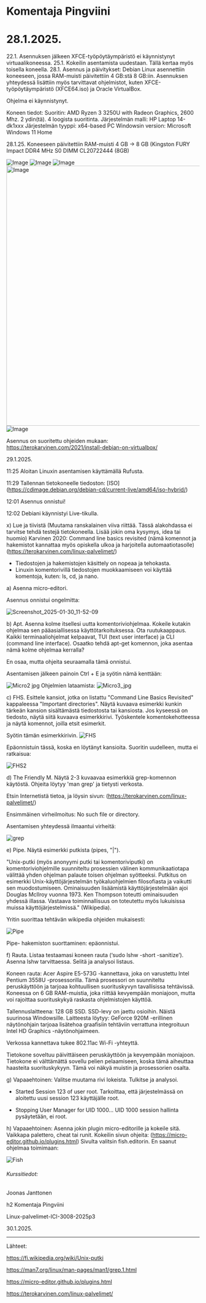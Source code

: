 Komentaja Pingviini 
===
28.1.2025.
===

22.1. Asennuksen jälkeen XFCE-työpöytäympäristö ei käynnistynyt virtuaalikoneessa.
25.1. Kokeilin asentamista uudestaan. Tällä kertaa myös toisella koneella.
28.1. Asennus ja päivitykset: Debian Linux asennettiin koneeseen, jossa RAM-muisti päivitettiin 4 GB:stä 8 GB:iin. 
Asennuksen yhteydessä lisättiin myös tarvittavat ohjelmistot, kuten XFCE-työpöytäympäristö (XFCE64.iso) ja Oracle VirtualBox.

Ohjelma ei käynnistynyt.

Koneen tiedot: 
Suoritin: AMD Ryzen 3 3250U with Radeon Graphics, 2600 Mhz. 2 ydin(tä). 4 loogista suoritinta. 
Järjestelmän malli: HP Laptop 14-dk1xxx Järjestelmän tyyppi: x64-based PC Windowsin version: Microsoft Windows 11 Home

28.1.25. Koneeseen päivitettiin RAM-muisti 4 GB -> 8 GB (Kingston FURY Impact DDR4 MHz S0 DIMM CL20722444 (8GB)

![Image](https://github.com/user-attachments/assets/2b68e96a-ee43-471a-a032-fd243459bf5a)
![Image](https://github.com/user-attachments/assets/bdb2354a-3764-4cac-94dc-8a5cc0059ea6)
![Image](https://github.com/user-attachments/assets/5dd5bd08-45a6-49db-8078-bd4d64dc2d90)
<img width="678" alt="Image" src="https://github.com/user-attachments/assets/54fc5de0-24c7-4a8e-b984-42a9a41bf496" /> 
![Image](https://github.com/user-attachments/assets/10d3aabd-41b0-4298-b4d1-f53992a5c00e)


Asennus on suoritettu ohjeiden mukaan: https://terokarvinen.com/2021/install-debian-on-virtualbox/ 

29.1.2025.

11:25 Aloitan Linuxin asentamisen käyttämällä Rufusta. 

11:29 Tallennan tietokoneelle tiedoston: [ISO] (https://cdimage.debian.org/debian-cd/current-live/amd64/iso-hybrid/) 

12:01 Asennus onnistui!

12:02 Debiani käynnistyi Live-tikulla.


x) Lue ja tiivistä (Muutama ranskalainen viiva riittää. Tässä alakohdassa ei tarvitse tehdä testejä tietokoneella. Lisää jokin oma kysymys, idea tai huomio)
    Karvinen 2020: Command line basics revisited (nämä komennot ja hakemistot kannattaa myös opiskella ulkoa ja harjoitella automaatiotasolle) (https://terokarvinen.com/linux-palvelimet/)

- Tiedostojen ja hakemistojen käsittely on nopeaa ja tehokasta.
- Linuxin komentorivillä tiedostojen muokkaamiseen voi käyttää komentoja, kuten: ls, cd, ja nano.

a) Asenna micro-editori.

Asennus onnistui ongelmitta:

![Screenshot_2025-01-30_11-52-09](https://github.com/user-attachments/assets/5369d308-a141-4f9f-b723-bc210311db68)

b) Apt. Asenna kolme itsellesi uutta komentoriviohjelmaa. Kokeile kutakin ohjelmaa sen pääasiallisessa käyttötarkoituksessa. Ota ruutukaappaus. Kaikki terminaaliohjelmat kelpaavat, TUI (text user interface) ja CLI (command line interface). Osaatko tehdä apt-get komennon, joka asentaa nämä kolme ohjelmaa kerralla?

En osaa, mutta ohjeita seuraamalla tämä onnistui. 

Asentamisen jälkeen painoin Ctrl + E ja syötin nämä kenttään:

![Micro2 jpg](https://github.com/user-attachments/assets/425220e8-97a2-4d88-adc1-12eeedd60853)
Ohjelmien lataamista:
![Micro3_jpg](https://github.com/user-attachments/assets/26345803-d257-4cbd-a17a-6eedede8adf2)

c) FHS. Esittele kansiot, jotka on listattu "Command Line Basics Revisited" kappaleessa "Important directories". Näytä kuvaava esimerkki kunkin tärkeän kansion sisältämästä tiedostosta tai kansiosta. Jos kyseessä on tiedosto, näytä siitä kuvaava esimerkkirivi. Työskentele komentokehotteessa ja näytä komennot, joilla etsit esimerkit.

Syötin tämän esimerkkirivin. 
![FHS](https://github.com/user-attachments/assets/db933865-ae83-4c65-aa69-13a9c751ecab)

Epäonnistuin tässä, koska en löytänyt kansioita. Suoritin uudelleen, mutta ei ratkaisua:

![FHS2](https://github.com/user-attachments/assets/0bd920f8-8467-4994-87a4-ad0386dd4e0b)

d) The Friendly M. Näytä 2-3 kuvaavaa esimerkkiä grep-komennon käytöstä. Ohjeita löytyy 'man grep' ja tietysti verkosta.

Etsin Internetistä tietoa, ja löysin sivun: (https://terokarvinen.com/linux-palvelimet/)

Ensimmäinen virheilmoitus: No such file or directory.

Asentamisen yhteydessä ilmaantui virheitä:

![grep](https://github.com/user-attachments/assets/c7e422ef-e70c-4417-a798-c7a41bd005a0)


e) Pipe. Näytä esimerkki putkista (pipes, "|").

"Unix-putki (myös anonyymi putki tai komentoriviputki) on komentoriviohjelmille suunniteltu prosessien välinen kommunikaatiotapa välittää yhden ohjelman palaute toisen ohjelman syötteeksi. Putkitus on esimerkki Unix-käyttöjärjestelmän työkaluohjelmien filosofiasta ja vaikutti sen muodostumiseen. 
Ominaisuuden lisäämistä käyttöjärjestelmään ajoi Douglas McIlroy vuonna 1973. Ken Thompson toteutti ominaisuuden yhdessä illassa.
Vastaava toiminnallisuus on toteutettu myös lukuisissa muissa käyttöjärjestelmissä." (Wikipedia).

Yritin suorittaa tehtävän wikipedia ohjeiden mukaisesti:

![Pipe](https://github.com/user-attachments/assets/2da2d10f-7f2a-4e1a-be6f-f8c72b6a4cd6)

Pipe- hakemiston suorttaminen: epäonnistui.

f) Rauta. Listaa testaamasi koneen rauta (‘sudo lshw -short -sanitize’). Asenna lshw tarvittaessa. Selitä ja analysoi listaus.

Koneen rauta: Acer Aspire E5-573G -kannettava, joka on varustettu Intel Pentium 3558U -prosessorilla. Tämä prosessori on suunniteltu peruskäyttöön ja tarjoaa kohtuullisen suorituskyvyn tavallisissa tehtävissä. Koneessa on 6 GB RAM-muistia, joka riittää kevyempään moniajoon, mutta voi rajoittaa suorituskykyä raskasta ohjelmistojen käyttöä.

Tallennuslaitteena: 128 GB SSD. SSD-levy on jaettu osioihin. Näistä suurinosa Windowsille.
Laitteesta löytyy: GeForce 920M -erillinen näytönohjain tarjoaa lisätehoa graafisiin tehtäviin verrattuna integroituun Intel HD Graphics -näytönohjaimeen.

Verkossa kannettava tukee 802.11ac Wi-Fi -yhteyttä.

Tietokone soveltuu päivittäiseen peruskäyttöön ja kevyempään moniajoon. Tietokone ei välttämättä sovellu pelien pelaamiseen, koska tämä aiheuttaa haasteita suorituskykyyn. Tämä voi näkyä muistin ja prosessorien osalta. 

g) Vapaaehtoinen: Valitse muutama rivi lokeista. Tulkitse ja analysoi.

- Started Session 123 of user root. Tarkoittaa, että järjestelmässä on aloitettu uusi session 123 käyttäjälle root.

- Stopping User Manager for UID 1000... UID 1000  session hallinta pysäytetään, ei root.

h) Vapaaehtoinen: Asenna jokin plugin micro-editorille ja kokeile sitä. Vaikkapa palettero, cheat tai runit.
Kokeilin sivun ohjeita: (https://micro-editor.github.io/plugins.html) Sivulta valitsin fish.editorin. En saanut ohjelmaa toimimaan:


![Fish](https://github.com/user-attachments/assets/e5f5219e-cb15-47d7-9029-fc653824028f)



###### Kurssitiedot:
Joonas Janttonen

h2 Komentaja Pingviini

Linux-palvelimet-ICI-3008-2025p3

30.1.2025.

-----

Lähteet: 
 
https://fi.wikipedia.org/wiki/Unix-putki 

https://man7.org/linux/man-pages/man1/grep.1.html

https://micro-editor.github.io/plugins.html

https://terokarvinen.com/linux-palvelimet/


